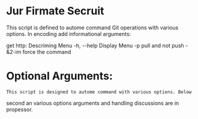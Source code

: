 # Jur Firmate Secruit

This script is defined to autome command Git operations with various options. In encoding add informational arguments:

get http: Descriming Menu
                   -h, --help                      Display Menu
                     -p pull and not push 
                     -&2-im force the command
                      

# Optional Arguments:
	This script is designed to autome command with various options. Below
second
                     an various options arguments and handling discussions are in propessor.
